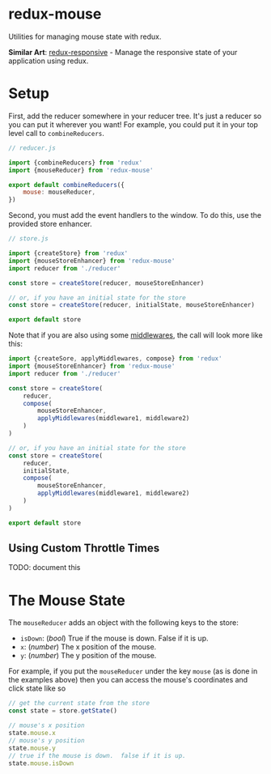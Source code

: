 # redux-mouse

Utilities for managing mouse state with redux.

**Similar Art**: [redux-responsive](https://github.com/aaivazis/redux-responsive) - Manage the responsive state of your application using redux.


# Setup

First, add the reducer somewhere in your reducer tree.  It's just a reducer so you can put it wherever you want! For example, you could put it in your top level call to `combineReducers`.

```js
// reducer.js

import {combineReducers} from 'redux'
import {mouseReducer} from 'redux-mouse'

export default combineReducers({
    mouse: mouseReducer,
})
```

Second, you must add the event handlers to the window.  To do this, use the provided store enhancer.

```js
// store.js

import {createStore} from 'redux'
import {mouseStoreEnhancer} from 'redux-mouse'
import reducer from './reducer'

const store = createStore(reducer, mouseStoreEnhancer)

// or, if you have an initial state for the store
const store = createStore(reducer, initialState, mouseStoreEnhancer)

export default store
```

Note that if you are also using some [middlewares](http://redux.js.org/docs/advanced/Middleware.html), the call will look more like this:

```js
import {createSore, applyMiddlewares, compose} from 'redux'
import {mouseStoreEnhancer} from 'redux-mouse'
import reducer from './reducer'

const store = createStore(
    reducer,
    compose(
        mouseStoreEnhancer,
        applyMiddlewares(middleware1, middleware2)
    )
)

// or, if you have an initial state for the store
const store = createStore(
    reducer,
    initialState,
    compose(
        mouseStoreEnhancer,
        applyMiddlewares(middleware1, middleware2)
    )
)

export default store
```


## Using Custom Throttle Times

TODO: document this


# The Mouse State

The `mouseReducer` adds an object with the following keys to the store:

- `isDown`: (*bool*) True if the mouse is down.  False if it is up.
- `x`: (*number*) The x position of the mouse.
- `y`: (*number*) The y position of the mouse.


For example, if you put the `mouseReducer` under the key `mouse` (as is done in the examples above) then you can access the mouse's coordinates and click state like so

```js
// get the current state from the store
const state = store.getState()

// mouse's x position
state.mouse.x
// mouse's y position
state.mouse.y
// true if the mouse is down.  false if it is up.
state.mouse.isDown
```
